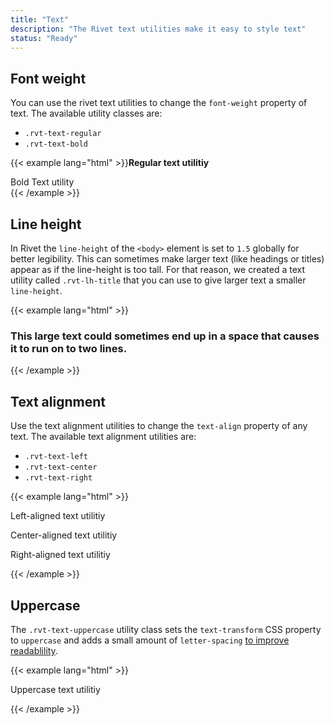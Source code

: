 ```yaml
---
title: "Text"
description: "The Rivet text utilities make it easy to style text"
status: "Ready"
---
```

## Font weight
You can use the rivet text utilities to change the `font-weight` property of text. The available utility classes are:

- `.rvt-text-regular`
- `.rvt-text-bold`

{{< example lang="html" >}}<strong class="rvt-text-regular">Regular text utilitiy</strong>
<div class="rvt-text-bold">Bold Text utility</div>
{{< /example >}}

## Line height
In Rivet the `line-height` of the `<body>` element is set to `1.5` globally for better legibility. This can sometimes make larger text (like headings or titles) appear as if the line-height is too tall. For that reason, we created a text utility called `.rvt-lh-title` that you can use to give larger text a smaller `line-height`.

{{< example lang="html" >}}<h3 class="rvt-ts-36 rvt-lh-title">This large text could sometimes end up in a space that causes it to run on to two lines.</h3>
{{< /example >}}

## Text alignment
Use the text alignment utilities to change the `text-align` property of any text. The available text alignment utilities are:

- `.rvt-text-left`
- `.rvt-text-center`
- `.rvt-text-right`

{{< example lang="html" >}}<p class="rvt-text-left">Left-aligned text utilitiy</p>
<p class="rvt-text-center">Center-aligned text utilitiy</p>
<p class="rvt-text-right">Right-aligned text utilitiy</p>
{{< /example >}}

## Uppercase
The `.rvt-text-uppercase` utility class sets the `text-transform` CSS property to `uppercase` and adds a small amount of `letter-spacing` [to improve readablility](http://webtypography.net/2.1.6).

{{< example lang="html" >}}<p class="rvt-text-uppercase">Uppercase text utilitiy</p>
{{< /example >}}
